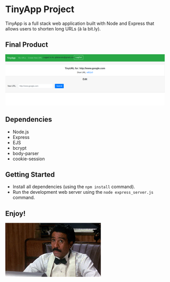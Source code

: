 # TinyApp Project

TinyApp is a full stack web application built with Node and Express that allows users to shorten long URLs (à la bit.ly).

## Final Product

!["screenshot of TinyApp running"](TinyApp.png)

## Dependencies

- Node.js
- Express
- EJS
- bcrypt
- body-parser
- cookie-session


## Getting Started

- Install all dependencies (using the `npm install` command).
- Run the development web server using the `node express_server.js` command.

## Enjoy!

![""](tiny.gif)
